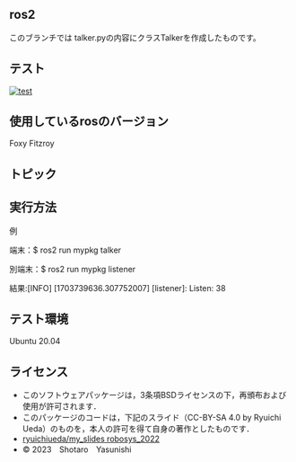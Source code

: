 ## ros2
このブランチでは talker.pyの内容にクラスTalkerを作成したものです。

## テスト
[![test](https://github.com/ShotaroYasunishi/mypkg/actions/workflows/test.yml/badge.svg)](https://github.com/ShotaroYasunishi/mypkg/actions/workflows/test.yml)

## 使用しているrosのバージョン
Foxy Fitzroy

## トピック


## 実行方法
例

端末：$ ros2 run mypkg talker

別端末：$ ros2 run mypkg listener

結果:[INFO] [1703739636.307752007] [listener]: Listen: 38

## テスト環境
Ubuntu 20.04

## ライセンス
* このソフトウェアパッケージは，3条項BSDライセンスの下，再頒布および使用が許可されます．
* このパッケージのコードは，下記のスライド（CC-BY-SA 4.0 by Ryuichi Ueda）のものを，本人の許可を得て自身の著作としたものです．
* [ryuichiueda/my_slides robosys_2022](https://github.com/ryuichiueda/my_slides/tree/master/robosys_2022)
* © 2023　Shotaro　Yasunishi
